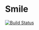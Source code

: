 # Smile

[![Build Status](https://travis-ci.org/tawheeler/Smile.jl.svg?branch=master)](https://travis-ci.org/tawheeler/Smile.jl)
